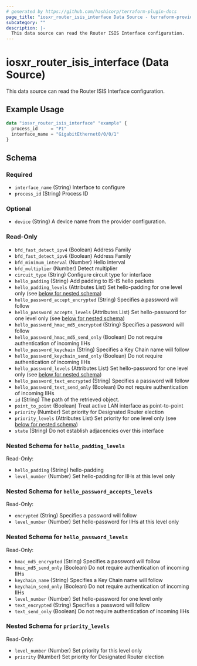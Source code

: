 ```yaml
---
# generated by https://github.com/hashicorp/terraform-plugin-docs
page_title: "iosxr_router_isis_interface Data Source - terraform-provider-iosxr"
subcategory: ""
description: |-
  This data source can read the Router ISIS Interface configuration.
---
```


# iosxr_router_isis_interface (Data Source)

This data source can read the Router ISIS Interface configuration.

## Example Usage

```terraform
data "iosxr_router_isis_interface" "example" {
  process_id     = "P1"
  interface_name = "GigabitEthernet0/0/0/1"
}
```

<!-- schema generated by tfplugindocs -->
## Schema

### Required

- `interface_name` (String) Interface to configure
- `process_id` (String) Process ID

### Optional

- `device` (String) A device name from the provider configuration.

### Read-Only

- `bfd_fast_detect_ipv4` (Boolean) Address Family
- `bfd_fast_detect_ipv6` (Boolean) Address Family
- `bfd_minimum_interval` (Number) Hello interval
- `bfd_multiplier` (Number) Detect multiplier
- `circuit_type` (String) Configure circuit type for interface
- `hello_padding` (String) Add padding to IS-IS hello packets
- `hello_padding_levels` (Attributes List) Set hello-padding for one level only (see [below for nested schema](#nestedatt--hello_padding_levels))
- `hello_password_accept_encrypted` (String) Specifies a password will follow
- `hello_password_accepts_levels` (Attributes List) Set hello-password for one level only (see [below for nested schema](#nestedatt--hello_password_accepts_levels))
- `hello_password_hmac_md5_encrypted` (String) Specifies a password will follow
- `hello_password_hmac_md5_send_only` (Boolean) Do not require authentication of incoming IIHs
- `hello_password_keychain` (String) Specifies a Key Chain name will follow
- `hello_password_keychain_send_only` (Boolean) Do not require authentication of incoming IIHs
- `hello_password_levels` (Attributes List) Set hello-password for one level only (see [below for nested schema](#nestedatt--hello_password_levels))
- `hello_password_text_encrypted` (String) Specifies a password will follow
- `hello_password_text_send_only` (Boolean) Do not require authentication of incoming IIHs
- `id` (String) The path of the retrieved object.
- `point_to_point` (Boolean) Treat active LAN interface as point-to-point
- `priority` (Number) Set priority for Designated Router election
- `priority_levels` (Attributes List) Set priority for one level only (see [below for nested schema](#nestedatt--priority_levels))
- `state` (String) Do not establish adjacencies over this interface

<a id="nestedatt--hello_padding_levels"></a>
### Nested Schema for `hello_padding_levels`

Read-Only:

- `hello_padding` (String) hello-padding
- `level_number` (Number) Set hello-padding for IIHs at this level only


<a id="nestedatt--hello_password_accepts_levels"></a>
### Nested Schema for `hello_password_accepts_levels`

Read-Only:

- `encrypted` (String) Specifies a password will follow
- `level_number` (Number) Set hello-password for IIHs at this level only


<a id="nestedatt--hello_password_levels"></a>
### Nested Schema for `hello_password_levels`

Read-Only:

- `hmac_md5_encrypted` (String) Specifies a password will follow
- `hmac_md5_send_only` (Boolean) Do not require authentication of incoming IIHs
- `keychain_name` (String) Specifies a Key Chain name will follow
- `keychain_send_only` (Boolean) Do not require authentication of incoming IIHs
- `level_number` (Number) Set hello-password for one level only
- `text_encrypted` (String) Specifies a password will follow
- `text_send_only` (Boolean) Do not require authentication of incoming IIHs


<a id="nestedatt--priority_levels"></a>
### Nested Schema for `priority_levels`

Read-Only:

- `level_number` (Number) Set priority for this level only
- `priority` (Number) Set priority for Designated Router election
